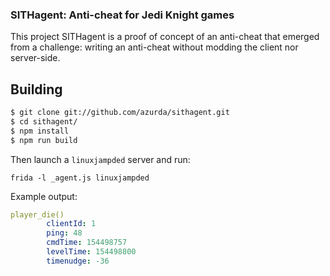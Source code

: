 ### SITHagent: Anti-cheat for Jedi Knight games

This project SITHagent is a proof of concept of an anti-cheat that emerged from a challenge: writing an anti-cheat without modding the client nor server-side. 

## Building



```sh
$ git clone git://github.com/azurda/sithagent.git
$ cd sithagent/
$ npm install
$ npm run build
```

Then launch a `linuxjampded` server and run:

`frida -l _agent.js linuxjampded`

Example output:

```yaml
player_die()
        clientId: 1
        ping: 48
        cmdTime: 154498757
        levelTime: 154498800
        timenudge: -36
```
